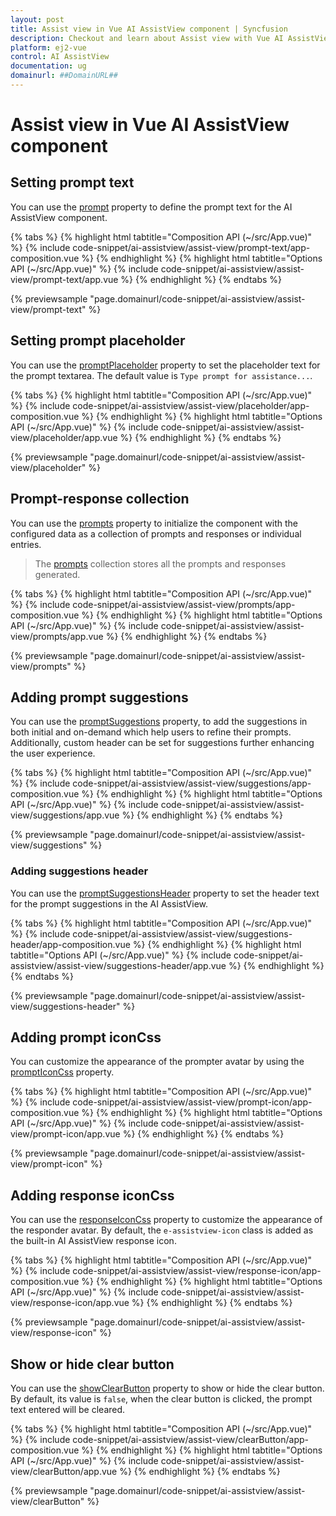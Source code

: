 ```yaml
---
layout: post
title: Assist view in Vue AI AssistView component | Syncfusion
description: Checkout and learn about Assist view with Vue AI AssistView component of Syncfusion Essential JS 2 and more.
platform: ej2-vue
control: AI AssistView
documentation: ug
domainurl: ##DomainURL##
---
```


# Assist view in Vue AI AssistView component

## Setting prompt text

You can use the [prompt](../api/ai-assist-view#prompt) property to define the prompt text for the AI AssistView component.

{% tabs %}
{% highlight html tabtitle="Composition API (~/src/App.vue)" %}
{% include code-snippet/ai-assistview/assist-view/prompt-text/app-composition.vue %}
{% endhighlight %}
{% highlight html tabtitle="Options API (~/src/App.vue)" %}
{% include code-snippet/ai-assistview/assist-view/prompt-text/app.vue %}
{% endhighlight %}
{% endtabs %}
  
{% previewsample "page.domainurl/code-snippet/ai-assistview/assist-view/prompt-text" %}

## Setting prompt placeholder

You can use the [promptPlaceholder](../api/ai-assist-view#promptplaceholder) property to set the placeholder text for the prompt textarea. The default value is `Type prompt for assistance...`.

{% tabs %}
{% highlight html tabtitle="Composition API (~/src/App.vue)" %}
{% include code-snippet/ai-assistview/assist-view/placeholder/app-composition.vue %}
{% endhighlight %}
{% highlight html tabtitle="Options API (~/src/App.vue)" %}
{% include code-snippet/ai-assistview/assist-view/placeholder/app.vue %}
{% endhighlight %}
{% endtabs %}
  
{% previewsample "page.domainurl/code-snippet/ai-assistview/assist-view/placeholder" %}

## Prompt-response collection

You can use the [prompts](../api/ai-assist-view#prompts) property to initialize the component with the configured data as a collection of prompts and responses or individual entries.

> The [prompts](../api/ai-assist-view#prompts) collection stores all the prompts and responses generated.

{% tabs %}
{% highlight html tabtitle="Composition API (~/src/App.vue)" %}
{% include code-snippet/ai-assistview/assist-view/prompts/app-composition.vue %}
{% endhighlight %}
{% highlight html tabtitle="Options API (~/src/App.vue)" %}
{% include code-snippet/ai-assistview/assist-view/prompts/app.vue %}
{% endhighlight %}
{% endtabs %}
  
{% previewsample "page.domainurl/code-snippet/ai-assistview/assist-view/prompts" %}

## Adding prompt suggestions

You can use the [promptSuggestions](../api/ai-assist-view#promptsuggestions) property, to add the suggestions in both initial and on-demand which help users to refine their prompts. Additionally, custom header can be set for suggestions further enhancing the user experience.

{% tabs %}
{% highlight html tabtitle="Composition API (~/src/App.vue)" %}
{% include code-snippet/ai-assistview/assist-view/suggestions/app-composition.vue %}
{% endhighlight %}
{% highlight html tabtitle="Options API (~/src/App.vue)" %}
{% include code-snippet/ai-assistview/assist-view/suggestions/app.vue %}
{% endhighlight %}
{% endtabs %}
  
{% previewsample "page.domainurl/code-snippet/ai-assistview/assist-view/suggestions" %}

### Adding suggestions header

You can use the [promptSuggestionsHeader](../api/ai-assist-view#promptsuggestionsheader) property to set the header text for the prompt suggestions in the AI AssistView.

{% tabs %}
{% highlight html tabtitle="Composition API (~/src/App.vue)" %}
{% include code-snippet/ai-assistview/assist-view/suggestions-header/app-composition.vue %}
{% endhighlight %}
{% highlight html tabtitle="Options API (~/src/App.vue)" %}
{% include code-snippet/ai-assistview/assist-view/suggestions-header/app.vue %}
{% endhighlight %}
{% endtabs %}
  
{% previewsample "page.domainurl/code-snippet/ai-assistview/assist-view/suggestions-header" %}

## Adding prompt iconCss

You can customize the appearance of the prompter avatar by using the [promptIconCss](../api/ai-assist-view#prompticoncss) property.

{% tabs %}
{% highlight html tabtitle="Composition API (~/src/App.vue)" %}
{% include code-snippet/ai-assistview/assist-view/prompt-icon/app-composition.vue %}
{% endhighlight %}
{% highlight html tabtitle="Options API (~/src/App.vue)" %}
{% include code-snippet/ai-assistview/assist-view/prompt-icon/app.vue %}
{% endhighlight %}
{% endtabs %}
  
{% previewsample "page.domainurl/code-snippet/ai-assistview/assist-view/prompt-icon" %}

## Adding response iconCss

You can use the [responseIconCss](../api/ai-assist-view#responseiconcss) property to customize the appearance of the responder avatar. By default, the `e-assistview-icon` class is added as the built-in AI AssistView response icon.

{% tabs %}
{% highlight html tabtitle="Composition API (~/src/App.vue)" %}
{% include code-snippet/ai-assistview/assist-view/response-icon/app-composition.vue %}
{% endhighlight %}
{% highlight html tabtitle="Options API (~/src/App.vue)" %}
{% include code-snippet/ai-assistview/assist-view/response-icon/app.vue %}
{% endhighlight %}
{% endtabs %}
  
{% previewsample "page.domainurl/code-snippet/ai-assistview/assist-view/response-icon" %}

## Show or hide clear button

You can use the [showClearButton](../api/ai-assist-view#showclearbutton) property to show or hide the clear button. By default, its value is `false`, when the clear button is clicked, the prompt text entered will be cleared.

{% tabs %}
{% highlight html tabtitle="Composition API (~/src/App.vue)" %}
{% include code-snippet/ai-assistview/assist-view/clearButton/app-composition.vue %}
{% endhighlight %}
{% highlight html tabtitle="Options API (~/src/App.vue)" %}
{% include code-snippet/ai-assistview/assist-view/clearButton/app.vue %}
{% endhighlight %}
{% endtabs %}
  
{% previewsample "page.domainurl/code-snippet/ai-assistview/assist-view/clearButton" %}
